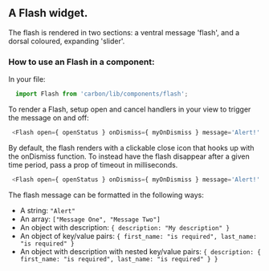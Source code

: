 ## A Flash widget.

The flash is rendered in two sections: a ventral message 'flash', and a
dorsal coloured, expanding 'slider'.

### How to use an Flash in a component:

In your file:

```js
  import Flash from 'carbon/lib/components/flash';
```

To render a Flash, setup open and cancel handlers in your view to trigger
the message on and off:

```js
 <Flash open={ openStatus } onDismiss={ myOnDismiss } message='Alert!' />
```

By default, the flash renders with a clickable close icon that hooks up with the onDismiss function.
To instead have the flash disappear after a given time period, pass a prop of timeout in milliseconds.

```js
 <Flash open={ openStatus } onDismiss={ myOnDismiss } message='Alert!' timeout={ 2000 }/>
```

The flash message can be formatted in the following ways:

 * A string: `"Alert"`
 * An array: `["Message One", "Message Two"]`
 * An object with description: `{ description: "My description" }`
 * An object of key/value pairs: `{ first_name: "is required", last_name: "is required" }`
 * An object with description with nested key/value pairs:
   `{ description: { first_name: "is required", last_name: "is required" } }`
